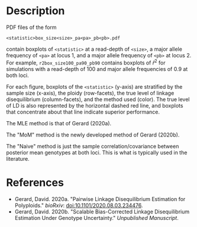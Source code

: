 # Description

PDF files of the form 

```
<statistic>box_size<size>_pa<pa>_pb<pb>.pdf
```

contain boxplots of `<statistic>` at a read-depth of `<size>`, a major
allele frequency of `<pa>` at locus 1, and a major allele frequency of
`<pb>` at locus 2. For example, `r2box_size100_pa90_pb90` contains
boxplots of $\hat{r}^2$ for simulations with a read-depth of 100 and
major allele frequencies of 0.9 at both loci.

For each figure, boxplots of the `<statistic>` (y-axis) are stratified
by the sample size (x-axis), the ploidy (row-facets), the true level
of linkage disequilibrium (column-facets), and the method used
(color). The true level of LD is also represented by the horizontal
dashed red line, and boxplots that concentrate about that line
indicate superior performance.

The MLE method is that of Gerard (2020a).

The "MoM" method is the newly developed method of Gerard (2020b).

The "Naive" method is just the sample correlation/covariance between
posterior mean genotypes at both loci. This is what is typically used
in the literature.

# References

- Gerard, David. 2020a. "Pairwise Linkage Disequilibrium Estimation for Polyploids." *bioRxiv*: [doi:10.1101/2020.08.03.234476](https://doi.org/10.1101/2020.08.03.234476).
- Gerard, David. 2020b. "Scalable Bias-Corrected Linkage Disequilibrium
Estimation Under Genotype Uncertainty." *Unpublished Manuscript*.
